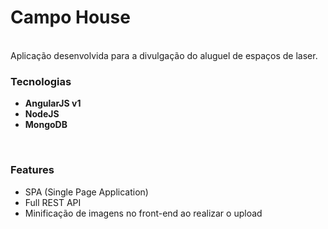 # Campo House
<br>
Aplicação desenvolvida para a divulgação do aluguel de espaços de laser.<br>
<h3>Tecnologias</h3>
<ul>
  <li>
    <strong>AngularJS v1</strong>
  </li>
   <li>
    <strong>NodeJS</strong>
  </li>
   <li>
    <strong>MongoDB</strong>
  </li>
</ul>
<br>
<h3>Features</h3>
<ul>
  <li>
    SPA (Single Page Application)
  </li>
   <li>
    Full REST API
  </li>
   <li>
    Minificação de imagens no front-end ao realizar o upload
  </li>
</ul>
